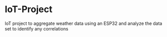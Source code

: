 # IoT-Project
IoT project to aggregate weather data using an ESP32 and analyze the data set to identify any correlations
